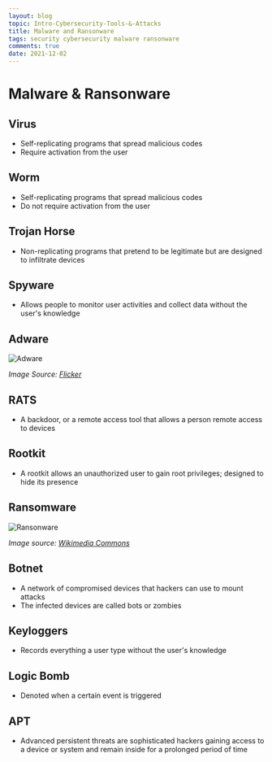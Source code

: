 ```yaml
---
layout: blog
topic: Intro-Cybersecurity-Tools-&-Attacks
title: Malware and Ransonware
tags: security cybersecurity malware ransonware
comments: true
date: 2021-12-02
---
```


# Malware & Ransonware

## Virus
*   Self-replicating programs that spread malicious codes
*   Require activation from the user

## Worm
*   Self-replicating programs that spread malicious codes
*   Do not require activation from the user

## Trojan Horse
*   Non-replicating programs that pretend to be legitimate but are designed to infiltrate devices

## Spyware
*   Allows people to monitor user activities and collect data without the user's knowledge

## Adware
![Adware](https://live.staticflickr.com/2307/2521108253_ff5edde368.jpg)

_Image Source: [Flicker](https://www.flickr.com/photos/factoryjoe/2521108253)_

## RATS
*   A backdoor, or a remote access tool that allows a person remote access to devices

## Rootkit
*   A rootkit allows an unauthorized user to gain root privileges; designed to hide its presence

## Ransomware
![Ransonware](https://upload.wikimedia.org/wikipedia/commons/thumb/1/12/Ransomware-pic.jpg/800px-Ransomware-pic.jpg)

_Image source: [Wikimedia Commons](https://commons.wikimedia.org/wiki/File:Ransomware-pic.jpg)_

## Botnet
*   A network of compromised devices that hackers can use to mount attacks
*   The infected devices are called bots or zombies

## Keyloggers
*   Records everything a user type without the user's knowledge

## Logic Bomb
*   Denoted when a certain event is triggered

## APT
*   Advanced persistent threats are sophisticated hackers gaining access to a device or system and remain inside for a prolonged period of time
